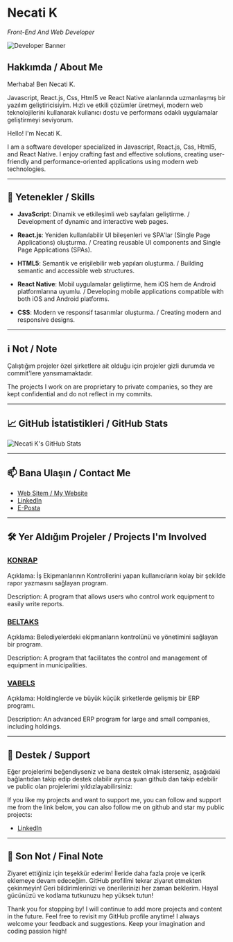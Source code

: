 # Necati K

*Front-End And Web Developer*

![Developer Banner](https://images.unsplash.com/photo-1517694712202-14dd9538aa97?crop=entropy&cs=tinysrgb&fit=max&fm=jpg&ixid=MnwxMjA3fDB8MHxwaG90by1wYWdlfHx8fGVufDB8fHx8&ixlib=rb-1.2.1&q=80&w=800)

## Hakkımda / About Me

Merhaba! Ben Necati K.  

Javascript, React.js, Css, Html5 ve React Native alanlarında uzmanlaşmış bir yazılım geliştiricisiyim. Hızlı ve etkili çözümler üretmeyi, modern web teknolojilerini kullanarak kullanıcı dostu ve performans odaklı uygulamalar geliştirmeyi seviyorum.

Hello! I'm Necati K.  

I am a software developer specialized in Javascript, React.js, Css, Html5, and React Native. I enjoy crafting fast and effective solutions, creating user-friendly and performance-oriented applications using modern web technologies.

---

## 🚀 Yetenekler / Skills

- **JavaScript**: Dinamik ve etkileşimli web sayfaları geliştirme. / Development of dynamic and interactive web pages.
  
- **React.js**: Yeniden kullanılabilir UI bileşenleri ve SPA'lar (Single Page Applications) oluşturma. / Creating reusable UI components and Single Page Applications (SPAs).
  
- **HTML5**: Semantik ve erişilebilir web yapıları oluşturma. / Building semantic and accessible web structures.
  
- **React Native**: Mobil uygulamalar geliştirme, hem iOS hem de Android platformlarına uyumlu. / Developing mobile applications compatible with both iOS and Android platforms. 
  
- **CSS**: Modern ve responsif tasarımlar oluşturma. / Creating modern and responsive designs.
  
---

## ℹ️ Not / Note

Çalıştığım projeler özel şirketlere ait olduğu için projeler gizli durumda ve commit'lere yansımamaktadır.

The projects I work on are proprietary to private companies, so they are kept confidential and do not reflect in my commits.

---

## 📈 GitHub İstatistikleri / GitHub Stats

![Necati K's GitHub Stats](https://github-readme-stats.vercel.app/api?username=NecatiK&show_icons=true&hide_border=true&theme=radical)

---

## 📫 Bana Ulaşın / Contact Me

- [Web Sitem / My Website](https://necatik.com)
- [LinkedIn](https://www.linkedin.com/in/necati-k-460464245/)
- [E-Posta](mailto:nknecati@gmail.com)

---

## 🛠️ Yer Aldığım Projeler / Projects I'm Involved

### [KONRAP](https://konrap.com)
Açıklama: İş Ekipmanlarının Kontrollerini yapan kullanıcıların kolay bir şekilde rapor yazmasını sağlayan program. 

Description: A program that allows users who control work equipment to easily write reports.

### [BELTAKS](https://beltaks.com)
Açıklama: Belediyelerdeki ekipmanların kontrolünü ve yönetimini sağlayan bir program. 

Description: A program that facilitates the control and management of equipment in municipalities.

### [VABELS](https://vabels.com)
Açıklama: Holdinglerde ve büyük küçük şirketlerde gelişmiş bir ERP programı. 
 
Description: An advanced ERP program for large and small companies, including holdings.

---

## 🌟 Destek / Support

Eğer projelerimi beğendiyseniz ve bana destek olmak isterseniz, aşağıdaki bağlantıdan takip edip destek olabilir ayrıca şuan github dan takip edebilir ve public olan projelerimi yıldızlayabilirsiniz: 

If you like my projects and want to support me, you can follow and support me from the link below, you can also follow me on github and star my public projects: 

- [LinkedIn](https://www.linkedin.com/in/necati-k-460464245/)

---

## 👋 Son Not / Final Note

Ziyaret ettiğiniz için teşekkür ederim! İleride daha fazla proje ve içerik eklemeye devam edeceğim. GitHub profilimi tekrar ziyaret etmekten çekinmeyin! Geri bildirimlerinizi ve önerilerinizi her zaman beklerim. Hayal gücünüzü ve kodlama tutkunuzu hep yüksek tutun!

Thank you for stopping by! I will continue to add more projects and content in the future. Feel free to revisit my GitHub profile anytime! I always welcome your feedback and suggestions. Keep your imagination and coding passion high!
